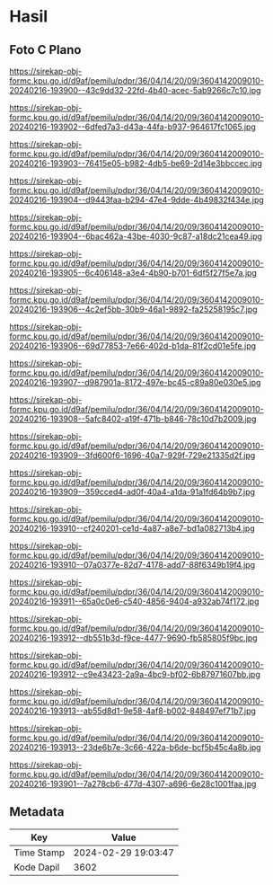 # Hasil

## Foto C Plano

https://sirekap-obj-formc.kpu.go.id/d9af/pemilu/pdpr/36/04/14/20/09/3604142009010-20240216-193900--43c9dd32-22fd-4b40-acec-5ab9266c7c10.jpg

https://sirekap-obj-formc.kpu.go.id/d9af/pemilu/pdpr/36/04/14/20/09/3604142009010-20240216-193902--6dfed7a3-d43a-44fa-b937-964617fc1065.jpg

https://sirekap-obj-formc.kpu.go.id/d9af/pemilu/pdpr/36/04/14/20/09/3604142009010-20240216-193903--76415e05-b982-4db5-be69-2d14e3bbccec.jpg

https://sirekap-obj-formc.kpu.go.id/d9af/pemilu/pdpr/36/04/14/20/09/3604142009010-20240216-193904--d9443faa-b294-47e4-9dde-4b49832f434e.jpg

https://sirekap-obj-formc.kpu.go.id/d9af/pemilu/pdpr/36/04/14/20/09/3604142009010-20240216-193904--6bac462a-43be-4030-9c87-a18dc21cea49.jpg

https://sirekap-obj-formc.kpu.go.id/d9af/pemilu/pdpr/36/04/14/20/09/3604142009010-20240216-193905--6c406148-a3e4-4b90-b701-6df5f27f5e7a.jpg

https://sirekap-obj-formc.kpu.go.id/d9af/pemilu/pdpr/36/04/14/20/09/3604142009010-20240216-193906--4c2ef5bb-30b9-46a1-9892-fa25258195c7.jpg

https://sirekap-obj-formc.kpu.go.id/d9af/pemilu/pdpr/36/04/14/20/09/3604142009010-20240216-193906--69d77853-7e66-402d-b1da-81f2cd01e5fe.jpg

https://sirekap-obj-formc.kpu.go.id/d9af/pemilu/pdpr/36/04/14/20/09/3604142009010-20240216-193907--d987901a-8172-497e-bc45-c89a80e030e5.jpg

https://sirekap-obj-formc.kpu.go.id/d9af/pemilu/pdpr/36/04/14/20/09/3604142009010-20240216-193908--5afc8402-a19f-471b-b846-78c10d7b2009.jpg

https://sirekap-obj-formc.kpu.go.id/d9af/pemilu/pdpr/36/04/14/20/09/3604142009010-20240216-193909--3fd600f6-1696-40a7-929f-729e21335d2f.jpg

https://sirekap-obj-formc.kpu.go.id/d9af/pemilu/pdpr/36/04/14/20/09/3604142009010-20240216-193909--359cced4-ad0f-40a4-a1da-91a1fd64b9b7.jpg

https://sirekap-obj-formc.kpu.go.id/d9af/pemilu/pdpr/36/04/14/20/09/3604142009010-20240216-193910--cf240201-ce1d-4a87-a8e7-bd1a082713b4.jpg

https://sirekap-obj-formc.kpu.go.id/d9af/pemilu/pdpr/36/04/14/20/09/3604142009010-20240216-193910--07a0377e-82d7-4178-add7-88f6349b19f4.jpg

https://sirekap-obj-formc.kpu.go.id/d9af/pemilu/pdpr/36/04/14/20/09/3604142009010-20240216-193911--65a0c0e6-c540-4856-9404-a932ab74f172.jpg

https://sirekap-obj-formc.kpu.go.id/d9af/pemilu/pdpr/36/04/14/20/09/3604142009010-20240216-193912--db551b3d-f9ce-4477-9690-fb585805f9bc.jpg

https://sirekap-obj-formc.kpu.go.id/d9af/pemilu/pdpr/36/04/14/20/09/3604142009010-20240216-193912--c9e43423-2a9a-4bc9-bf02-6b87971607bb.jpg

https://sirekap-obj-formc.kpu.go.id/d9af/pemilu/pdpr/36/04/14/20/09/3604142009010-20240216-193913--ab55d8d1-9e58-4af8-b002-848497ef71b7.jpg

https://sirekap-obj-formc.kpu.go.id/d9af/pemilu/pdpr/36/04/14/20/09/3604142009010-20240216-193913--23de6b7e-3c66-422a-b6de-bcf5b45c4a8b.jpg

https://sirekap-obj-formc.kpu.go.id/d9af/pemilu/pdpr/36/04/14/20/09/3604142009010-20240216-193901--7a278cb6-477d-4307-a696-6e28c1001faa.jpg


## Metadata

| Key        | Value               |
| ---------- | ------------------- |
| Time Stamp | 2024-02-29 19:03:47 |
| Kode Dapil | 3602                |



